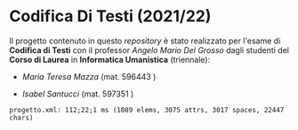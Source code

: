 # Codifica Di Testi (2021/22)
Il progetto contenuto in questo <i>repository</i> è stato realizzato per l'esame di <b>Codifica di Testi</b> con il professor <i>Angelo Mario Del Grosso</i> dagli studenti del <b>Corso di Laurea</b> in <b>Informatica Umanistica</b> (triennale):

- <i>Maria Teresa Mazza</i> (mat. 596443 )

- <i>Isabel Santucci</i> (mat. 597351 ) 

```
progetto.xml: 112;22;1 ms (1089 elems, 3075 attrs, 3017 spaces, 22447 chars)
```


